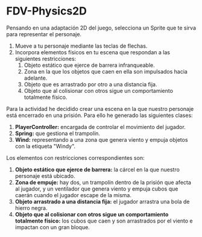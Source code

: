 # FDV-Physics2D
Pensando en una adaptación 2D del juego, selecciona un Sprite que te sirva para representar el personaje.
1) Mueve a tu personaje mediante las teclas de flechas.
2) Incorpora elementos físicos en tu escena que respondan a las siguientes restricciones:
   1) Objeto estático que ejerce de barrera infranqueable.
   2) Zona en la que los objetos que caen en ella son impulsados hacia adelante.
   3) Objeto que es arrastrado por otro a una distancia fija.
   4) Objeto que al colisionar con otros sigue un comportamiento totalmente físico.

Para la actividad he decidido crear una escena en la que nuestro personaje está encerrado en una prisión. Para ello he generado las siguientes clases:
1) **PlayerController:** encargada de controlar el movimiento del jugador.
2) **Spring:** que gestiona el trampolín.
3) **Wind:** representando a una zona que genera viento y empuja objetos con la etiqueta "Windy".

Los elementos con restricciones correspondientes son:
1) **Objeto estático que ejerce de barrera:** la cárcel en la que nuestro personaje está ubicado.
2) **Zona de empuje:** hay dos, un trampolín dentro de la prisión que afecta al jugador, y un ventilador que genera viento y empuja cubos que caerán cuando el jugador escape de la misma.
3) **Objeto arrastrado a una distancia fija:** el jugador arrastra una bola de hierro negra.
4) **Objeto que al colisionar con otros sigue un comportamiento totalmente físico:** los cubos que caen y son arrastrados por el viento e impactan con un gran bloque.



